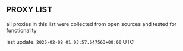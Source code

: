 ## PROXY LIST

all proxies in this list were collected from open sources and tested for functionality

last update: `2025-02-08 01:03:57.647563+00:00` UTC